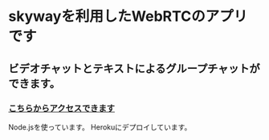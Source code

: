 # skywayを利用したWebRTCのアプリです
## ビデオチャットとテキストによるグループチャットができます。
### [こちらからアクセスできます](https://video-chat-skyway.herokuapp.com/)
Node.jsを使っています。
Herokuにデプロイしています。

